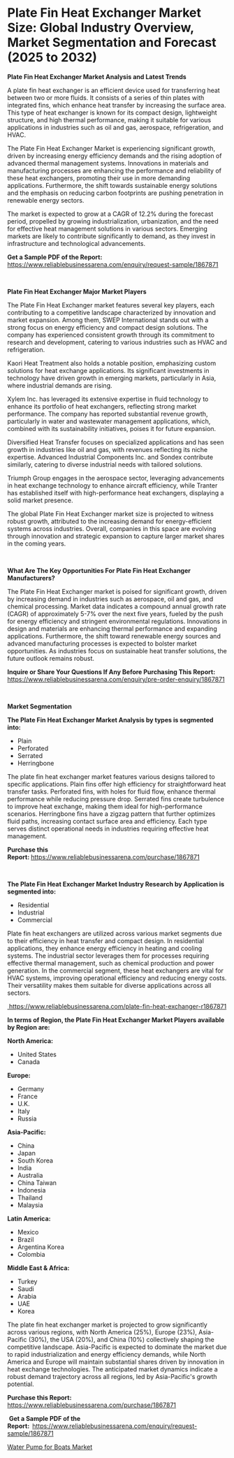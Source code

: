 <p><h1>Plate Fin Heat Exchanger Market Size: Global Industry Overview, Market Segmentation and Forecast (2025 to 2032)</h1></p><p><strong>Plate Fin Heat Exchanger Market Analysis and Latest Trends</strong></p>
<p><p>A plate fin heat exchanger is an efficient device used for transferring heat between two or more fluids. It consists of a series of thin plates with integrated fins, which enhance heat transfer by increasing the surface area. This type of heat exchanger is known for its compact design, lightweight structure, and high thermal performance, making it suitable for various applications in industries such as oil and gas, aerospace, refrigeration, and HVAC.</p><p>The Plate Fin Heat Exchanger Market is experiencing significant growth, driven by increasing energy efficiency demands and the rising adoption of advanced thermal management systems. Innovations in materials and manufacturing processes are enhancing the performance and reliability of these heat exchangers, promoting their use in more demanding applications. Furthermore, the shift towards sustainable energy solutions and the emphasis on reducing carbon footprints are pushing penetration in renewable energy sectors.</p><p>The market is expected to grow at a CAGR of 12.2% during the forecast period, propelled by growing industrialization, urbanization, and the need for effective heat management solutions in various sectors. Emerging markets are likely to contribute significantly to demand, as they invest in infrastructure and technological advancements.</p></p>
<p><strong>Get a Sample PDF of the Report:&nbsp;</strong> <a href="https://www.reliablebusinessarena.com/enquiry/request-sample/1867871?utm_campaign=2342&utm_medium=2&utm_source=Github&utm_content=ia&utm_term=19022025&utm_id=plate-fin-heat-exchanger">https://www.reliablebusinessarena.com/enquiry/request-sample/1867871</a></p>
<p>&nbsp;</p>
<p><strong>Plate Fin Heat Exchanger Major Market Players</strong></p>
<p><p>The Plate Fin Heat Exchanger market features several key players, each contributing to a competitive landscape characterized by innovation and market expansion. Among them, SWEP International stands out with a strong focus on energy efficiency and compact design solutions. The company has experienced consistent growth through its commitment to research and development, catering to various industries such as HVAC and refrigeration.</p><p>Kaori Heat Treatment also holds a notable position, emphasizing custom solutions for heat exchange applications. Its significant investments in technology have driven growth in emerging markets, particularly in Asia, where industrial demands are rising.</p><p>Xylem Inc. has leveraged its extensive expertise in fluid technology to enhance its portfolio of heat exchangers, reflecting strong market performance. The company has reported substantial revenue growth, particularly in water and wastewater management applications, which, combined with its sustainability initiatives, poises it for future expansion.</p><p>Diversified Heat Transfer focuses on specialized applications and has seen growth in industries like oil and gas, with revenues reflecting its niche expertise. Advanced Industrial Components Inc. and Sondex contribute similarly, catering to diverse industrial needs with tailored solutions.</p><p>Triumph Group engages in the aerospace sector, leveraging advancements in heat exchange technology to enhance aircraft efficiency, while Tranter has established itself with high-performance heat exchangers, displaying a solid market presence.</p><p>The global Plate Fin Heat Exchanger market size is projected to witness robust growth, attributed to the increasing demand for energy-efficient systems across industries. Overall, companies in this space are evolving through innovation and strategic expansion to capture larger market shares in the coming years.</p></p>
<p>&nbsp;</p>
<p><strong>What Are The Key Opportunities For Plate Fin Heat Exchanger Manufacturers?</strong></p>
<p><p>The Plate Fin Heat Exchanger market is poised for significant growth, driven by increasing demand in industries such as aerospace, oil and gas, and chemical processing. Market data indicates a compound annual growth rate (CAGR) of approximately 5-7% over the next five years, fueled by the push for energy efficiency and stringent environmental regulations. Innovations in design and materials are enhancing thermal performance and expanding applications. Furthermore, the shift toward renewable energy sources and advanced manufacturing processes is expected to bolster market opportunities. As industries focus on sustainable heat transfer solutions, the future outlook remains robust.</p></p>
<p><strong>Inquire or Share Your Questions If Any Before Purchasing This Report:</strong> <a href="https://www.reliablebusinessarena.com/enquiry/pre-order-enquiry/1867871?utm_campaign=2342&utm_medium=2&utm_source=Github&utm_content=ia&utm_term=19022025&utm_id=plate-fin-heat-exchanger">https://www.reliablebusinessarena.com/enquiry/pre-order-enquiry/1867871</a></p>
<p>&nbsp;</p>
<p><strong>Market Segmentation</strong></p>
<p><strong>The Plate Fin Heat Exchanger Market Analysis by types is segmented into:</strong></p>
<p><ul><li>Plain</li><li>Perforated</li><li>Serrated</li><li>Herringbone</li></ul></p>
<p><p>The plate fin heat exchanger market features various designs tailored to specific applications. Plain fins offer high efficiency for straightforward heat transfer tasks. Perforated fins, with holes for fluid flow, enhance thermal performance while reducing pressure drop. Serrated fins create turbulence to improve heat exchange, making them ideal for high-performance scenarios. Herringbone fins have a zigzag pattern that further optimizes fluid paths, increasing contact surface area and efficiency. Each type serves distinct operational needs in industries requiring effective heat management.</p></p>
<p><strong>Purchase this Report:&nbsp;</strong><a href="https://www.reliablebusinessarena.com/purchase/1867871?utm_campaign=2342&utm_medium=2&utm_source=Github&utm_content=ia&utm_term=19022025&utm_id=plate-fin-heat-exchanger">https://www.reliablebusinessarena.com/purchase/1867871</a></p>
<p>&nbsp;</p>
<p><strong>The Plate Fin Heat Exchanger Market Industry Research by Application is segmented into:</strong></p>
<p><ul><li>Residential</li><li>Industrial</li><li>Commercial</li></ul></p>
<p><p>Plate fin heat exchangers are utilized across various market segments due to their efficiency in heat transfer and compact design. In residential applications, they enhance energy efficiency in heating and cooling systems. The industrial sector leverages them for processes requiring effective thermal management, such as chemical production and power generation. In the commercial segment, these heat exchangers are vital for HVAC systems, improving operational efficiency and reducing energy costs. Their versatility makes them suitable for diverse applications across all sectors.</p></p>
<p><a href="https://www.reliablebusinessarena.com/plate-fin-heat-exchanger-r1867871?utm_campaign=2342&utm_medium=2&utm_source=Github&utm_content=ia&utm_term=19022025&utm_id=plate-fin-heat-exchanger">&nbsp;https://www.reliablebusinessarena.com/plate-fin-heat-exchanger-r1867871</a></p>
<p><strong>In terms of Region, the Plate Fin Heat Exchanger Market Players available by Region are:</strong></p>
<p>
    <p> <strong> North America: </strong>
        <ul>
            <li>United States</li>
            <li>Canada</li>
        </ul>
        </p> 
    <p> <strong> Europe: </strong>
        <ul>
            <li>Germany</li>
            <li>France</li>
            <li>U.K.</li>
            <li>Italy</li>
            <li>Russia</li>
        </ul>
        </p> 
    <p> <strong> Asia-Pacific: </strong>
        <ul>
            <li>China</li>
            <li>Japan</li>
            <li>South Korea</li>
            <li>India</li>
            <li>Australia</li>
            <li>China Taiwan</li>
            <li>Indonesia</li>
            <li>Thailand</li>
            <li>Malaysia</li>
        </ul>
        </p> 
    <p> <strong> Latin America: </strong>
        <ul>
            <li>Mexico</li>
            <li>Brazil</li>
            <li>Argentina Korea</li>
            <li>Colombia</li>
        </ul>
        </p> 
    <p> <strong> Middle East & Africa: </strong>
        <ul>
            <li>Turkey</li>
            <li>Saudi</li>
            <li>Arabia</li>
            <li>UAE</li>
            <li>Korea</li>
        </ul>
    </p>
    </p>
<p><p>The plate fin heat exchanger market is projected to grow significantly across various regions, with North America (25%), Europe (23%), Asia-Pacific (30%), the USA (20%), and China (10%) collectively shaping the competitive landscape. Asia-Pacific is expected to dominate the market due to rapid industrialization and energy efficiency demands, while North America and Europe will maintain substantial shares driven by innovation in heat exchange technologies. The anticipated market dynamics indicate a robust demand trajectory across all regions, led by Asia-Pacific's growth potential.</p></p>
<p><strong>Purchase this Report: </strong><a href="https://www.reliablebusinessarena.com/purchase/1867871?utm_campaign=2342&utm_medium=2&utm_source=Github&utm_content=ia&utm_term=19022025&utm_id=plate-fin-heat-exchanger">https://www.reliablebusinessarena.com/purchase/1867871</a></p>
<p>&nbsp;<strong>Get a Sample PDF of the Report:&nbsp;&nbsp;</strong><a href="https://www.reliablebusinessarena.com/enquiry/request-sample/1867871?utm_campaign=2342&utm_medium=2&utm_source=Github&utm_content=ia&utm_term=19022025&utm_id=plate-fin-heat-exchanger">https://www.reliablebusinessarena.com/enquiry/request-sample/1867871</a></p>
<p><strong></strong></p>
<p><p><a href="https://github.com/oslieselotte2192/Market-Research-Report-List-1/blob/main/water-pump-for-boats-market.md?utm_campaign=2342&utm_medium=2&utm_source=Github&utm_content=ia&utm_term=19022025&utm_id=plate-fin-heat-exchanger">Water Pump for Boats Market</a></p></p>